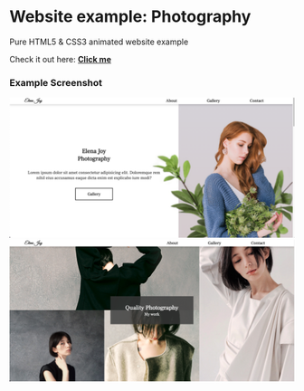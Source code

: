 # Website example: Photography

Pure HTML5 & CSS3 animated website example

Check it out here: [**Click me**](https://slawoe.github.io/h5c3_photosite/)

### Example Screenshot

![Screenshot](./screenshots/screenshot.png)
![Screenshot2](./screenshots/screenshot2.png)
